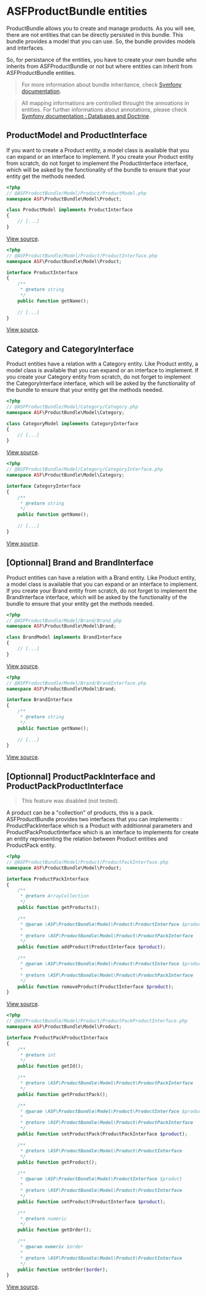 # ASFProductBundle entities

ProductBundle allows you to create and manage products. As you will see, there are not entities that can be directly persisted in this bundle. This bundle provides a model that you can use. So, the bundle provides models and interfaces.

So, for persistance of the entities, you have to create your own bundle who inherits from ASFProductBundle or not but where entities can inherit from ASFProductBundle entities.

> For more information about bundle inheritance, check [Symfony documentation](http://symfony.com/doc/current/cookbook/bundles/inheritance.html).

> All mapping informations are controlled throught the annoations in entities. For further informations about annotations, please check [Symfony documentation : Databases and Doctrine](http://symfony.com/doc/current/book/doctrine.html).

## ProductModel and ProductInterface

If you want to create a Product entity, a model class is available that you can expand or an interface to implement. If you create your Product entity from scratch, do not forget to implement the ProductInterface interface, which will be asked by the functionality of the bundle to ensure that your entity get the methods needed.

```php
<?php
// @ASFProductBundle/Model/Product/ProductModel.php
namespace ASF\ProductBundle\Model\Product;

class ProductModel implements ProductInterface
{
    // [...]
}
```

[View source](../../Model/Product/ProductModel.php).

```php
<?php
// @ASFProductBundle/Model/Product/ProductInterface.php
namespace ASF\ProductBundle\Model\Product;

interface ProductInterface
{
	/**
	 * @return string
	 */
	public function getName();
	
	// [...]
}
```

[View source](../../Model/Product/ProductInterface.php).

## Category and CategoryInterface

Product entities have a relation with a Category entity. Like Product entity, a model class is available that you can expand or an interface to implement. If you create your Category entity from scratch, do not forget to implement the CategoryInterface interface, which will be asked by the functionality of the bundle to ensure that your entity get the methods needed.

```php
<?php
// @ASFProductBundle/Model/Category/Category.php
namespace ASF\ProductBundle\Model\Category;

class CategoryModel implements CategoryInterface
{
    // [...]
}
```

[View source](../../Model/Category/CategoryModel.php).

```php
<?php
// @ASFProductBundle/Model/Category/CategoryInterface.php
namespace ASF\ProductBundle\Model\Category;

interface CategoryInterface
{
    /**
     * @return string
     */
    public function getName();
	
	// [...]
}
```

[View source](../../Model/Category/CategoryInterface.php).

## [Optionnal] Brand and BrandInterface

Product entities can have a relation with a Brand entity. Like Product entity, a model class is available that you can expand or an interface to implement. If you create your Brand entity from scratch, do not forget to implement the BrandInterface interface, which will be asked by the functionality of the bundle to ensure that your entity get the methods needed.

```php
<?php
// @ASFProductBundle/Model/Brand/Brand.php
namespace ASF\ProductBundle\Model\Brand;

class BrandModel implements BrandInterface
{
    // [...]
}
```

[View source](../../Model/Brand/BrandModel.php).

```php
<?php
// @ASFProductBundle/Model/Brand/BrandInterface.php
namespace ASF\ProductBundle\Model\Brand;

interface BrandInterface
{
    /**
     * @return string
     */
    public function getName();
    
    // [...]
}
```

[View source](../../Model/Brand/BrandInterface.php).

## [Optionnal] ProductPackInterface and ProductPackProductInterface

> This feature was disabled (not tested).

A product can be a "collection" of products, this is a pack. ASFProductBundle provides two interfaces that you can implements : ProductPackInterface which is a Product with additionnal parameters and ProductPackProductInterface which is an interface to implements for create an entity representing the relation between Product entities and ProductPack entity.

```php
<?php
// @ASFProductBundle/Model/Product/ProductPackInterface.php
namespace ASF\ProductBundle\Model\Product;

interface ProductPackInterface
{
    /**
     * @return ArrayCollection
     */
    public function getProducts();

    /**
     * @param \ASF\ProductBundle\Model\Product\ProductInterface $product
     *
     * @return \ASF\ProductBundle\Model\Product\ProductPackInterface
     */
    public function addProduct(ProductInterface $product);

    /**
     * @param \ASF\ProductBundle\Model\Product\ProductInterface $product
     *
     * @return \ASF\ProductBundle\Model\Product\ProductPackInterface
     */
    public function removeProduct(ProductInterface $product);
}
```

[View source](../../Model/Product/ProductPackInterface.php).

```php
<?php
// @ASFProductBundle/Model/Product/ProductPackProductInterface.php
namespace ASF\ProductBundle\Model\Product;

interface ProductPackProductInterface
{
    /**
     * @return int
     */
    public function getId();

    /**
     * @return \ASF\ProductBundle\Model\Product\ProductPackInterface
     */
    public function getProductPack();

    /**
     * @param \ASF\ProductBundle\Model\Product\ProductInterface $product
     *
     * @return \ASF\ProductBundle\Model\Product\ProductPackInterface
     */
    public function setProductPack(ProductPackInterface $product);

    /**
     * @return \ASF\ProductBundle\Model\Product\ProductInterface
     */
    public function getProduct();

    /**
     * @param \ASF\ProductBundle\Model\ProductInterface $product
     *
     * @return \ASF\ProductBundle\Model\Product\ProductInterface
     */
    public function setProduct(ProductInterface $product);

    /**
     * @return numeric
     */
    public function getOrder();

    /**
     * @param numeric $order
     *
     * @return \ASF\ProductBundle\Model\Product\ProductInterface
     */
    public function setOrder($order);
}
```

[View source](../../Model/Product/ProductPackProductInterface.php).

